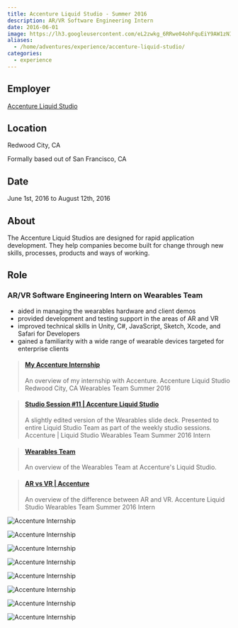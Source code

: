 ```yaml
---
title: Accenture Liquid Studio - Summer 2016
description: AR/VR Software Engineering Intern
date: 2016-06-01
image: https://lh3.googleusercontent.com/eL2zwkg_6RRwe04ohFquEiY9AW1zNIt-xDCpga8AtjJMUAGcTwGS8Vq2nGuyudu8lBKpvA45Ug6mKrh5Y_zGO5PN0Aku9yBscyyfacZhMo1_wp6YiNxkdZiGR7tg_Ipqh-PbXGOmt8_7TNMm0BGQhermoExd9IRLQhM9TbwliAhv_qPu6DwNwAxfruqdmrWXWTRbJL0FumtqoG6v246WNgohXJ1oSNxpSXmKuVmF70as80riDpRFey1x9YLEKftYcdUHAf7VUVS2pWY2LuJKAjbqrrBtbyN1IOv82z_Y9pTha3GYrd6mslJvwkvXS0waV7WQ0lhA4KYqIZK8HLVQSN53-vKdgtYkMzOpD7BoPx-ecQ4ZxTE_tJYo3bM-CCx59g_g8CbsECXOUF3eEyIPl7yaQzOCmBt_hJMMNeKjrIGLKx7jiQCPqVXSIDmO4IH-f9z7bLbMb0XxC6YqE-KMwoVCajTF-HPbEHYBCV1vxMk0LPgmB6z1Q3PI0hRoUKPD_-lD3_wAr3qQoKKThg3Uu6iy6hN43EIxsLHHJ9EUTn26_gcOqta7_K6ASTuNwnwA97h6ctNTa9TRgpg6gMf7eNYNa8PfLXaAVnEQ2QNpYebaa4xGLodNTGRvWeYGLXrl=w1293-h969-no
aliases:
  - /home/adventures/experience/accenture-liquid-studio/
categories:
  - experience
---
```


## Employer

[Accenture Liquid Studio](https://accenture.com/us-en/capability-rapid-application-development-studio)

## Location

Redwood City, CA

Formally based out of San Francisco, CA

## Date

June 1st, 2016 to August 12th, 2016

## About

The Accenture Liquid Studios are designed for rapid application development. They help companies become built for change through new skills, processes, products and ways of working.

## Role

### AR/VR Software Engineering Intern on Wearables Team

- aided in managing the wearables hardware and client demos
- provided development and testing support in the areas of AR and VR
- improved technical skills in Unity, C#, JavaScript, Sketch, Xcode, and Safari for Developers
- gained a familiarity with a wide range of wearable devices targeted for enterprise clients

<blockquote class="embedly-card"><h4><a href="https://speakerdeck.com/fvcproductions/my-accenture-internship">My Accenture Internship</a></h4><p>An overview of my internship with Accenture. Accenture Liquid Studio Redwood City, CA Wearables Team Summer 2016</p></blockquote>
<script async src="//cdn.embedly.com/widgets/platform.js" charset="UTF-8"></script>

<blockquote class="embedly-card"><h4><a href="https://speakerdeck.com/fvcproductions/studio-session-number-11-accenture-liquid-studio">Studio Session #11 | Accenture Liquid Studio</a></h4><p>A slightly edited version of the Wearables slide deck. Presented to entire Liquid Studio Team as part of the weekly studio sessions. Accenture | Liquid Studio Wearables Team Summer 2016 Intern</p></blockquote>

<blockquote class="embedly-card"><h4><a href="https://speakerdeck.com/fvcproductions/wearables-team">Wearables Team</a></h4><p>An overview of the Wearables Team at Accenture's Liquid Studio.</p></blockquote>

<blockquote class="embedly-card"><h4><a href="https://speakerdeck.com/fvcproductions/ar-vs-vr-accenture">AR vs VR | Accenture</a></h4><p>An overview of the difference between AR and VR. Accenture Liquid Studio Wearables Team Summer 2016 Intern</p></blockquote>

![Accenture Internship](https://lh3.googleusercontent.com/q_S0zm6IHkJ1O54HRnl0YuXBis-2flw5ihzdjdDEmKv-5OVO1b4WCZb__bYIoE3A3lUQg0ekrwRvi1SRxPPWUYab136uBO4OabwUiCneEDZZ_5XdaMhrKO8i2HQ_VhmCoCTg6YXmNk5R0wE0cYPlKAn2XUe6Znr9L2B0giT6bAqmgNwAZ4t1c_ISo5oLJQSm3c4M0u_fJpM5V7TcqACp3hof4JXmbkxdlfXY982VzAgIeladx4kDWr38hxU_yKBR_K3nSd2ptAg2pgIrJIVKQujznEzoBeQpYRXpc5N7SZso0d_GknFG8Qer-9aABWbWQioQYsy1r5wjAzG-DcquacoO7_joCQqCVLTshoo8TPOaPAPcK1vazIYQwmEQFL5W2Wnbn_mbeSKLlKPq-81Hk6HAQWumKA6bwJGcRs2TRtJIFhfKQF6yMnGpW8lfqbYFm95CZjDjYFCVpbRxRrGHdbY2P_nYOXfvPKdFQNECYdmrdU5FHU7JE-gf6m51jCfvMfDTntxnpHKXaOYA132N2-4nqLGXLU9G0UXlj8c5JbXcwnelT257JB19Z-mMfWZwuhrqcydshZi-xWH4XFBnGTe1LjLp4O7arAW_RdSAf6HI56gNCfzMP9mFtSSJ9iE6=w1292-h969-no)

![Accenture Internship](https://lh3.googleusercontent.com/vRVFcuHrxDVqfm9q0UtSOG-eXuBpX4htVa-ZeumjxyInnmv7mVz3xkw3GzusrNaLKioDjV-nyi-1UVEd4c6AeC_im9GhkBUzfBnj_LzVBFFFsDwXSrS3K8mToMzRxBrNzhgc5mA9pYvURumvKieMw0y8qb5ShKclHvCJu3s6pC8HUn6Ad3PpkMzmrqLRHkLWJV1SKfWJKi0vloRMPDwcxrkwgyd9zFtt_9TSnSosuHWBdNoELLcQm2waFHqUGfCbZZKNs4Tb1mYzDXHgwyev_RlLUDV1b4fzuDmWicLS9fLJ_moWQz2FBqlS5aT9napRIwQ0UAYfLb_Z514sg8IFat0ecyhKXliQCFI-cjVYX96VKVWQC1BlRTE6JK1uTsStyeW0A6EUj8lWWdEMtst3ALahLOgEQ0s0gXvYew_egOjPx9u-2qU6qQtom-ukX74woCpx_1F2ro7gm4oSkSTm00EioUVwHJ4ldItrMlCS1oBhrRvCrX-7uLQjKXS1QXdi_6G008UKHV8egpygsTPYrYRAMydmLOV69Ci4B1cJxmq7cJTxmXgffY7zBX1zsdvE8qq0tlWvNsggcgRXYZqqHxaSvtCRkxSGgy3veYkOUcJY_y2nfMVMw_QipYB2UPjb=w293-h220-no)

![Accenture Internship](https://lh3.googleusercontent.com/DNy5U64OLkVlyZPv-qWYcI_gm8_72HbAlaoak8aszlPrSsQ7quxdH8RW7khYII92ixP-WO6mtmAvsyIkPf3PatCO4kKFQEID6PvCAWfrob9p7Z_3iQnaWCZXhvmRcCObiZ0yZ7Y_uamocorvL4gtngGJTBcj-eW5OZrmIxqOnYdrEgsFigdM-NPpQRgpSeR6xU6WA-k3cBRTNDw08XAKlYa_1tvhX74aXnii4Zi0AJQ5Kx1u_U65rKCSwQmi0FbM1N1FABda-w1jlZmElznhWSL197Qpo8XFA1G2mm3Zb3KFLyNYdotXW6ui72ajYH7yB5aqOebGP9c399m5wom8JWJ6os-pPyHrh3DDREgPP9DwiiChV4LIsjzoarGfM1QbmyhY29suNl1ym-V82drCt9XKWWX4cFZtCewA9ieF5ZD5V8_eXXW6qkEMS1dqUixG2ea1w570bgSphq1Nybk-W89lzG8y-2IiXZcBCHj8oDqHB-1pGIpN8bhhW4eU5Qgar98tDvrdFXFO714wqdZ7Eb8F0L-9ANWwG-WmJ_bGiiI-dyFvDcDh7N7MgO-fT1F_lRe9x7VaQ-jDMMkFwBEKv8YRpm1hN3hTZbSLXgqxXD_7LaHxyCo8S8AU2RhX5kxE=w1292-h969-no)

![Accenture Internship](https://lh3.googleusercontent.com/1JGk-xG5lzDsBZub0IA0A788haabwsVb6_Hl7Z_IFA5ls5gt5AaHGv1igACBTL3pRZNuavOh1HrvrdTy868BwOPPhpPc1KztQaHVzL_VvEQxWsp2DAhlzUcZoPk6DL6BRpfuLXMO6hPo89Oyo87JSkbL-4AJilnmPxLD8NtjMUdMUD4k3AS0r-NFbsuLRBs4_MKS_C1iA9IP8vwt423F3bB7dr7BCaDbp2Bp16wN1xKdBQA7fn9bNovCwxD5sPaNiGeW0WldolZnCxzShPlUsL8y5geiOSCzOSHkCI82wms9DZv2tEbHWgddkE9Az3EkssRNb-XE41TuKlqGtZfp1EdC5sXwzPfduJvabUd4VTGISBYlO_j8i72NCiXgrsP1sN7lqPOhyIfzy00HI_lPjaQ98qo8vnTz5-pbFCMh3LtQmalfbKQhiY6BwVcf5f4NcgrMZscyaj1iI0Uv2ObBn4h2PZ1cutTjtMtSb4Pg6F_onno6S6mEv8GvT8uDn7BIIXJoBWNA4vXRU_P15z4IUT_oU-MpkBR-cvPp3vkKMXbxXpghxyc9FwhvA1sEsqyeXaIijmjL6ODtHAupDeNUfKY6G3iZubmm2PnULoZetQhhGmjyD66tMiKWcwxw-IpQ=w727-h969-no)

![Accenture Internship](https://lh3.googleusercontent.com/3KttBE6OB492Kxz_ui2ySublqZ8mURXkhn2sGHS5ACY_ycdXP6FupNJFP5TESqDQcKHc16Ms0RZQFl3QL_IEehjfd-MZmp7GlBIWLcJNnxqhgpWNswf1eVnwB9JL3vll-bA7Y6cH1IbxCVesIZi3e-8xElLiwwISs3DkJRNGeZOpbKvtPdUQfgTUffSpG6ihFas5WNTLDvJrPZ9YkN-9f98DYrVU02IW_4NEDuNGBeWsoZ8YFvmrEFlvEt0-3MnLFZKxjUQxG7ybqO5QW0ABc_kVVqsTVxtvLHTYc2srx8ihzHzbx1wXKg0s5jiZRF8MTJLlj_e0YLMAeE68uSXDwdwkUJDpLWMpgyZi2bwspcpIx1WijK7ZNPYvO4La7wUwtL_HleixF55adB8kmC8rNm266K6jHkIzwhr9H04pfSwDRnAIFdNxGm8ye41KrMrAQCYIqlHFs717ZcRoudJNE5rJIyNLuI0vmuIG3jiCE-hxRfXrsfMFa2YdE2SXDuSa7f8ESBLSRX5Xj7ZBY6j1Hq40cIemz9hjPvSZ0uXw-vWvrCxqXDoB2m1uawTveGtoCUG2baffMivgeVJOM9kCJrDvu3bePswK5kgUkS7W8aRnchH0NlDWWbEUo3vphSwy=w1292-h969-no)

![Accenture Internship](https://lh3.googleusercontent.com/6bfy9XYYnAvMDGthFMJ5zVeJIgE1kqFDzNuJUWbEcxPZe4cnvOalDOasCr8ZIKCOhOH6CaXnHZZVg4NE03H0Iy562kD2Wl_Hrb1FTrFgC4KPRDMqW15o0Bd7_-ovpAclq9qEAIM3AdJln2u26etpI0cQUr4_USaXZLJawv9XEjoC1D5zjjokHq3_n8Vs0qpfAxOApeJ2hjFsTkSe65dAeZ0ub2eB15bEJYaLxI-Y_sBmE8BodJizLVhV3qllCc58npQia6AO4pYq6jh_uhq-gZequy-xYFdy3Q2ZjwFzT9Ac20kKV0_BrE3C27GPV-hX4rBO1uiW9QZtcQ9ZxukU2zVdWsa6JHMwkSracujX0ljkecxWDQjc5AcqIUUhIA1Suk4ayb_NwPz_opPcd4maAmrwuY3MdVoY1nLdjAetJJg224_ketRPnst74eHaQX7BU8JugtGo0CD7le9ilQBRToOw8NpvwRK1-peRgJzPihj8VHvkr9vhMveSwwNfyldMbELJhP2lRHMHxjUq6OW4Y0LcgSgOrHEYBlJYSbqsGjchWWQgSe6sTVLxmfHJ1PyK9pHJ_zFLxhgGqh1FQl5jaib0PLX94WzOAR922EIom4cMwdTVYqDUJdP-gVJzK5Pz=w1454-h969-no)

![Accenture Internship](https://lh3.googleusercontent.com/VPjNjBPmdLTk0efQd1TsdL17r-0VoUnn0LYI7V3FKkbM34zhUAUZBrLzeM3GWaG7OvGw4tP8t0jR9X_bg_Y7g2HzsIiSpa7w1OrTgdycsEOlOb_HekxaIATiAqxt_CyruOk7UUgBouzU7aha78hv5coLRbH_lI-SZ7-mwd5VKx34em4MTZwSou60NZORHPXxsW9UvBhqb_BtYozIwrjB1mu8X-78DMk1oadI4ezxC8JYlyVrcTNhmgjkTqibgLBckcey5OKIIW9yVrNUabBGKLCNl1eUdHRCtYDWyv8LltkLkn9sCNGMeMQ-djK4bgYqQHFeBX6Q0PMfjCnQ0R5WnI1H2otMY5oCAlGtX4HVTnvXh-p2K2BoCZjR-1WiRrPynQY3iUkSWOC_gXOiLYKAFbJpW2kvLaY5rfAzK4zFz42wTWOz35aROPokriJ4xJHcTll9kpgh3cHyge4QVa5CuPKqA1V85WLY8qoA3qS-ulv4h7Uu15SKhkVzhUCOWixxTe5jxedjohK61iM5yHQPVBzNqB_fZRK66Mix1LOlpUPYtB1VYKHLomAa-uIX4JnwT6QeoQMSK7ZMlqmWEJw3_i4egJR-2ku8lQpZtpx7K21vNLHyj_2xtvglY6Upuwaf=w293-h220-no)

![Accenture Internship](https://lh3.googleusercontent.com/xKIQqEWYyD3zIL0dN0IGiIJHYPfOKwcDwCJ69NMHmFT9T_KFzynILL6KEwf71h39gQYJh7fykAFR4muUbs6jxARvStvrnAIg8xHp0f-s63sZpUbBoIRrTIpnIhYnH-KlJhmXzLalK94YPFV8AOHOp_Q4DMpwrb9wpdXuMGIS0fQ1OSZXnecZ6_gi93byFiIEHR7Vv7GYYLpCad9AXgcRAuL1jfJwdF6rfeAVdm_S2pcIw64vho45rpoHV75qlbybkEUbudcJUb1L_NSxPkL8Ba-MiVFpq0dx3gGZw0nRWcrDawwgzZvD4QCllvTUVE5KnEEoPsD-Bsf7daY02K7Up7fweeW9UtoC7qTMXnKv-WhWU3v5j2sA28z53Ro1rnauvJCbmiuGub4ZpvsdynN7YQ0d_Zlaw0AHfDtHffvtMMwrVaQ3liXtCNY7Gts3L24HpqT-hBwh7efTstBhZVEjRA4cjsnb325H2Mr4UBfLhvLJZ4e0XHjxA3RbFHWqmTF7WISntdHowCkZmuS_qD2QJIk5uOpygbEI8PPUNqvLcdXw8s3A12mQNZOAII6vx8s4vmR2LsmLV1MLQSfggzm52jG_NQh8W2otYusP4DMpKrBEKEsbxfBrLk0npFwSqOow=w293-h220-no)
